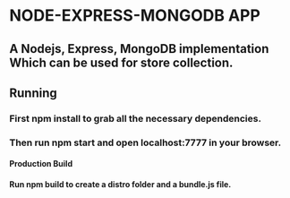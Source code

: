# NODE-EXPRESS-MONGODB APP

## A Nodejs, Express, MongoDB implementation Which can be used for store collection.

## Running

### First npm install to grab all the necessary dependencies.

### Then run npm start and open localhost:7777 in your browser.

#### Production Build

#### Run npm build to create a distro folder and a bundle.js file.
